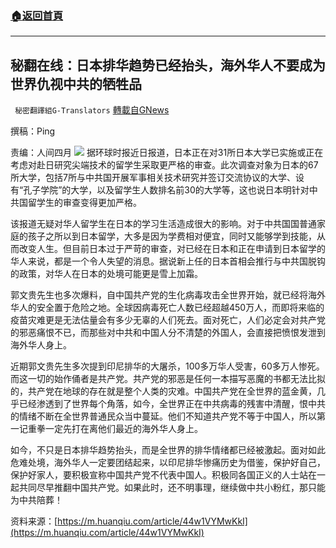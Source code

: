 ###  [:house:返回首頁](https://github.com/ourhimalayas/txt)
---


## 秘翻在线：日本排华趋势已经抬头，海外华人不要成为世界仇视中共的牺牲品
` 秘密翻譯組G-Translators` [轉載自GNews](https://gnews.org/zh-hans/1564886/)

撰稿：Ping

责编：人间四月
![](https://assets.gnews.org/wp-content/uploads/2021/09/Screenshot-2021-09-30-235947.jpg)
据环球时报近日报道，日本正在对31所日本大学已实施或正在考虑对赴日研究尖端技术的留学生采取更严格的审查。此次调查对象为日本的67所大学，包括7所与中共国开展军事相关技术研究并签订交流协议的大学、设有“孔子学院”的大学，以及留学生人数排名前30的大学等，这也说日本明针对中共国留学生的审查变得更加严格。

该报道无疑对华人留学生在日本的学习生活造成很大的影响。对于中共国国普通家庭的孩子之所以到日本留学，大多是因为学费相对便宜，同时又能够学到技能，从而改变人生。但目前日本过于严苛的审查，对已经在日本和正在申请到日本留学的华人来说，都是一个令人失望的消息。据说新上任的日本首相会推行与中共国脱钩的政策，对华人在日本的处境可能更是雪上加霜。

郭文贵先生也多次爆料，自中国共产党的生化病毒攻击全世界开始，就已经将海外华人的安全置于危险之地。全球因病毒死亡人数已经超越450万人，而即将来临的疫苗灾难更是无法估量会有多少无辜的人们死去。面对死亡，人们必定会对共产党的邪恶痛恨不已，而那些对中共和中国人分不清楚的外国人，会直接把愤恨发泄到海外华人身上。

近期郭文贵先生多次提到印尼排华的大屠杀，100多万华人受害，60多万人惨死。而这一切的始作俑者是共产党。共产党的邪恶是任何一本描写恶魔的书都无法比拟的，共产党在地球的存在就是整个人类的灾难。中国共产党在全世界的蓝金黄，几乎已经渗透到了世界每个角落，如今，全世界正在中共病毒的残害中清醒，恨中共的情绪不断在全世界普通民众当中蔓延。他们不知道共产党不等于中国人，所以第一记重拳一定先打在离他们最近的海外华人身上。

如今，不只是日本排华趋势抬头，而是全世界的排华情绪都已经被激起。面对如此危难处境，海外华人一定要团结起来，以印尼排华惨痛历史为借鉴，保护好自己，保护好家人，要积极宣称中国共产党不代表中国人。积极同各国正义的人士站在一起共同尽早推翻中国共产党。如果此时，还不明事理，继续做中共小粉红，那只能为中共陪葬！

资料来源：[https://m.huanqiu.com/article/44w1VYMwKkI](https://m.huanqiu.com/article/44w1VYMwKkI)
